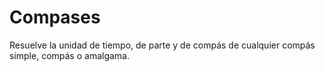 # Compases
Resuelve la unidad de tiempo, de parte y de compás de cualquier compás simple, compás o amalgama.
